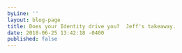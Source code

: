 ```yaml
---
byLine: ''
layout: blog-page
title: Does your Identity drive you?  Jeff's takeaway.
date: 2018-06-25 13:42:18 -0400
published: false
---
```

